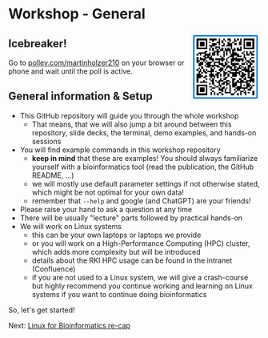 # Workshop - General

<a href="https://pollev.com/martinholzer210"><img align="right" width="140" height="140" src="../src/pollev.png"></a>

## Icebreaker!

Go to [pollev.com/martinholzer210](https://pollev.com/martinholzer210) on your browser or phone and wait until the poll is active.

## General information & Setup

* This GitHub repository will guide you through the whole workshop
    * That means, that we will also jump a bit around between this repository, slide decks, the terminal, demo examples, and hands-on sessions
* You will find example commands in this workshop repository
    * **keep in mind** that these are examples! You should always familiarize yourself with a bioinformatics tool (read the publication, the GitHub README, ...)
    * we will mostly use default parameter settings if not otherwise stated, which might be not optimal for your own data!
    * remember that `--help` and google (and ChatGPT) are your friends! 
* Please raise your hand to ask a question at any time
* There will be usually "lecture" parts followed by practical hands-on 
* We will work on Linux systems
    * this can be your own laptops or laptops we provide
    * or you will work on a High-Performance Computing (HPC) cluster, which adds more complexity but will be introduced
    * details about the RKI HPC usage can be found in the intranet (Confluence)
    * if you are not used to a Linux system, we will give a crash-course but highly recommend you continue working and learning on Linux systems if you want to continue doing bioinformatics

So, let's get started!

Next: [Linux for Bioinformatics re-cap](linux.md)